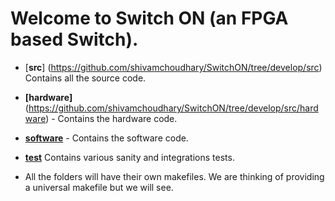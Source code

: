 # Welcome to Switch ON (an FPGA based Switch).

* [**src**] (https://github.com/shivamchoudhary/SwitchON/tree/develop/src) Contains all the source code.
 * **[**hardware**]** (https://github.com/shivamchoudhary/SwitchON/tree/develop/src/hardware) - Contains the hardware code.
 * [**software**](https://github.com/shivamchoudhary/SwitchON/tree/develop/src/software) - Contains the software code.

* [**test**](https://github.com/shivamchoudhary/SwitchON/tree/develop/test) Contains various sanity and integrations tests.

- All the folders will have their own makefiles. We are thinking of providing a universal makefile but we will see.



